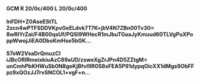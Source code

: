 #### GCM R 20/0c/400 L 20/0c/400
**InFDH+Z0AseEStTL**<br/>**2zcn4wPTFSDDVKpvGeELdvk7T7K+jbV4N7ZBn00Tv30=**<br/>**8wRlYrZai/F4B00qsUf/PQSI9WHecR1mJbuTGaaJyKmuud60TLVgPuXPoppWwojJiEA0DboKmHse5bGK...**<br/><br/>
**S7oW2VsaDrQmuzCI**<br/>**iJBcORIRmeixkiuAzC89aUD/zsweXgZrJPn4D5ZZtgM=**<br/>**unCmhPbKHWuSb0N8goKjBfvI9R0S8xFEA5P91dypqOicXX1dMgs9ObFFpz9xQOzJJ7rvSNCOL1+vgF+n...**